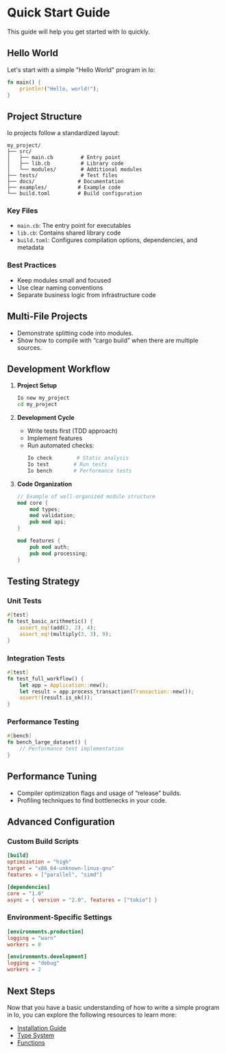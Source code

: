 # Quick Start Guide

This guide will help you get started with Io quickly.

## Hello World

Let's start with a simple "Hello World" program in Io:

```rust
fn main() {
    println!("Hello, world!");
}
```

## Project Structure
Io projects follow a standardized layout:
```
my_project/
├── src/
│   ├── main.cb         # Entry point
│   ├── lib.cb          # Library code
│   └── modules/        # Additional modules
├── tests/              # Test files
├── docs/              # Documentation
├── examples/          # Example code
└── build.toml         # Build configuration
```

### Key Files
- `main.cb`: The entry point for executables
- `lib.cb`: Contains shared library code
- `build.toml`: Configures compilation options, dependencies, and metadata

### Best Practices
- Keep modules small and focused
- Use clear naming conventions
- Separate business logic from infrastructure code

## Multi-File Projects
- Demonstrate splitting code into modules.
- Show how to compile with “cargo build” when there are multiple sources.

## Development Workflow
1. **Project Setup**
   ```bash
   Io new my_project
   cd my_project
   ```

2. **Development Cycle**
   - Write tests first (TDD approach)
   - Implement features
   - Run automated checks:
     ```bash
     Io check        # Static analysis
     Io test        # Run tests
     Io bench       # Performance tests
     ```

3. **Code Organization**
   ```rust
   // Example of well-organized module structure
   mod core {
       mod types;
       mod validation;
       pub mod api;
   }

   mod features {
       pub mod auth;
       pub mod processing;
   }
   ```

## Testing Strategy

### Unit Tests
```rust
#[test]
fn test_basic_arithmetic() {
    assert_eq!(add(2, 2), 4);
    assert_eq!(multiply(3, 3), 9);
}
```

### Integration Tests
```rust
#[test]
fn test_full_workflow() {
    let app = Application::new();
    let result = app.process_transaction(Transaction::new());
    assert!(result.is_ok());
}
```

### Performance Testing
```rust
#[bench]
fn bench_large_dataset() {
    // Performance test implementation
}
```

## Performance Tuning
- Compiler optimization flags and usage of “release” builds.
- Profiling techniques to find bottlenecks in your code.

## Advanced Configuration

### Custom Build Scripts
```toml
[build]
optimization = "high"
target = "x86_64-unknown-linux-gnu"
features = ["parallel", "simd"]

[dependencies]
core = "1.0"
async = { version = "2.0", features = ["tokio"] }
```

### Environment-Specific Settings
```toml
[environments.production]
logging = "warn"
workers = 8

[environments.development]
logging = "debug"
workers = 2
```

## Next Steps

Now that you have a basic understanding of how to write a simple program in Io, you can explore the following resources to learn more:

- [Installation Guide](getting-started/installation.md)
- [Type System](core/type-system.md)
- [Functions](core/functions.md)
